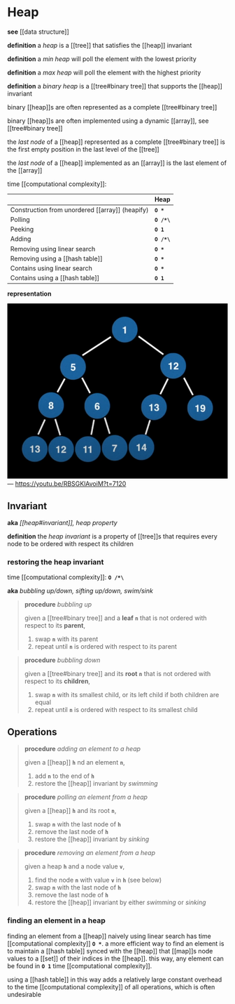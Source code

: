 # Heap

**see** [[data structure]]

**definition** a _heap_ is a [[tree]] that satisfies the [[heap]] invariant

**definition** a _min heap_ will poll the element with the lowest priority

**definition** a _max heap_ will poll the element with the highest priority

**definition** a _binary heap_ is a [[tree#binary tree]] that supports the [[heap]] invariant

binary [[heap]]s are often represented as a complete [[tree#binary tree]]

binary [[heap]]s are often implemented using a dynamic [[array]], see [[tree#binary tree]]

the _last node_ of a [[heap]] represented as a complete [[tree#binary tree]] is the first empty position in the last level of the [[tree]]

the _last node_ of a [[heap]] implemented as an [[array]] is the last element of the [[array]]

time [[computational complexity]]:

|                                                 | Heap        |
| ----------------------------------------------- | ----------- |
| Construction from unordered [[array]] (heapify) | **`O *`**   |
| Polling                                         | **`O /*\`** |
| Peeking                                         | **`O 1`**   |
| Adding                                          | **`O /*\`** |
| Removing using linear search                    | **`O *`**   |
| Removing using a [[hash table]]                 | **`O *`**   |
| Contains using linear search                    | **`O *`**   |
| Contains using a [[hash table]]                 | **`O 1`**   |

**representation**

![](20220913201452.png) &mdash; <https://youtu.be/RBSGKlAvoiM?t=7120>

## Invariant

**aka** _[[heap#invariant]], heap property_

**definition** the _heap invariant_ is a property of [[tree]]s that requires every node to be ordered with respect its children

### restoring the heap invariant

time [[computational complexity]]: **`O /*\`**

**aka** _bubbling up/down, sifting up/down, swim/sink_

> **procedure** _bubbling up_
>
> given a [[tree#binary tree]] and a **leaf** **`n`** that is not ordered with respect to its **parent**,
>
> 1. swap **`n`** with its parent
> 2. repeat until **`n`** is ordered with respect to its parent

> **procedure** _bubbling down_
>
> given a [[tree#binary tree]] and its **root** **`n`** that is not ordered with respect to its **children**,
>
> 1. swap **`n`** with its smallest child, or its left child if both children are equal
> 2. repeat until **`n`** is ordered with respect to its smallest child

## Operations

> **procedure** _adding an element to a heap_
>
> given a [[heap]] **`h`** nd an element **`n`**,
>
> 1. add **`n`** to the end of **`h`**
> 2. restore the [[heap]] invariant by _swimming_

> **procedure** _polling an element from a heap_
>
> given a [[heap]] **`h`** and its root **`n`**,
>
> 1. swap **`n`** with the last node of **`h`**
> 2. remove the last node of **`h`**
> 3. restore the [[heap]] invariant by _sinking_

> **procedure** _removing an element from a heap_
>
> given a heap **`h`** and a node value **`v`**,
>
> 1. find the node **`n`** with value **`v`** in **`h`** (see below)
> 2. swap **`n`** with the last node of **`h`**
> 3. remove the last node of **`h`**
> 4. restore the [[heap]] invariant by either _swimming_ or _sinking_

### finding an element in a heap

finding an element from a [[heap]] naively using linear search has time [[computational complexity]] **`O *`**. a more efficient way to find an element is to maintain a [[hash table]] synced with the [[heap]] that [[map]]s node values to a [[set]] of their indices in the [[heap]]. this way, any element can be found in **`O 1`** time [[computational complexity]].

using a [[hash table]] in this way adds a relatively large constant overhead to the time [[computational complexity]] of all operations, which is often undesirable
